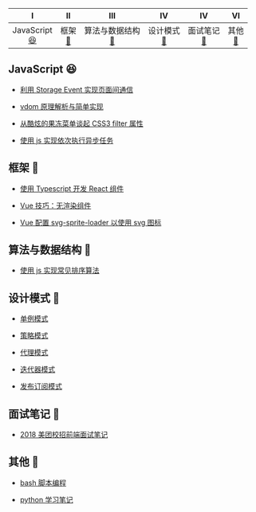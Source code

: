 |                         Ⅰ                          |              Ⅱ               |                           Ⅲ                           |                 Ⅳ                  |                  Ⅳ                   |                VI                |
| :------------------------------------------------: | :--------------------------: | :---------------------------------------------------: | :--------------------------------: | :----------------------------------: | :------------------------------: |
| JavaScript<br>[:satisfied:](#JavaScript-satisfied) | 框架<br>[:tada:](#框架-tada) | 算法与数据结构 <br>[:pencil:](#算法与数据结构-pencil) | 设计模式<br>[:art:](#设计模式-art) | 面试笔记<br>[:memo:](#面试笔记-memo) | 其他<br>[:hammer:](#其他-hammer) |

## JavaScript :satisfied:

- [利用 Storage Event 实现页面间通信](https://github.com/justemit/coding-note/issues/26)

- [vdom 原理解析与简单实现](https://github.com/justemit/coding-note/issues/23)

- [从酷炫的果冻菜单谈起 CSS3 filter 属性](https://github.com/justemit/coding-note/issues/18)

- [使用 js 实现依次执行异步任务](https://github.com/justemit/coding-note/issues/14)

## 框架 :tada:

- [使用 Typescript 开发 React 组件 ](https://github.com/justemit/coding-note/issues/27)

- [Vue 技巧：无渲染组件](https://github.com/justemit/coding-note/issues/22)

- [Vue 配置 svg-sprite-loader 以使用 svg 图标](https://github.com/justemit/coding-note/issues/2)

## 算法与数据结构 :pencil:

- [使用 js 实现常见排序算法](https://github.com/justemit/coding-note/issues/30)

## 设计模式 :art:

- [单例模式](./design-pattern/docs/singleton.md)

- [策略模式](./design-pattern/docs/strategy.md)

- [代理模式](./design-pattern/docs/proxy.md)

- [迭代器模式](./design-pattern/docs/itetable.md)

- [发布订阅模式](./design-pattern/docs/pubsub.md)

## 面试笔记 :memo:

- [2018 美团校招前端面试笔记](https://github.com/justemit/coding-note/issues/12)

## 其他 :hammer:

- [bash 脚本编程](./bash-script-programming/README.md)

- [python 学习笔记](./python-learning-note/README.md)

